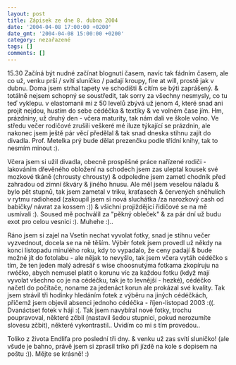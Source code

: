 ```yaml
---
layout: post
title: Zápisek ze dne 8. dubna 2004
date: '2004-04-08 17:00:00 +0200'
date_gmt: '2004-04-08 15:00:00 +0200'
category: nezařazené
tags: []
comments: []
---
```

<p>15.30 Začíná být nudné začínat blognutí časem, navíc tak fádním časem, ale co už, venku prší / svítí sluníčko  / padají kroupy, fire at will, prostě jak v dubnu. Doma jsem strhal tapety ve schodišti &amp; cítím se býti zaprášený.  &amp; totálně nejsem schopný se soustředit, tak sorry za všechny nesmysly, co tu teď vyklepu. v elastomanii  mi z 50 levelů zbývá už jenom 4, které snad ani projít nejdou, hustím do sebe cédéčka &amp; textíky &amp; ve volném  čase jím. Hm, prázdniny, už druhý den - včera maturity, tak nám dali ve škole volno. Ve středu večer rodičové  zrušili veškeré mé iluze týkající se prázdnin, ale nakonec jsem ještě pár věcí předělal &amp; tak snad dneska  stihnu zajít do divadla. Prof. Metelka prý bude dělat prezenčku podle třídní knihy, tak to nesmím minout :).</p>
<p>Včera jsem si užil divadla, obecně prospěšné práce nařízené rodiči - lakováním dřevěného obložení na schodech  jsem zas uleptal kousek své mozkové tkáně (chrousty chrousty) &amp; odpoledne jsem zametl chodník před zahradou  od zimní škváry &amp; jiného hnusu. Ale měl jsem veselou náladu &amp; bylo pět stupnů, tak jsem zametal v triku,  kraťasech &amp; červených sněhulích v rytmu radiohead (zakoupil jsem si nová sluchátka /za narozkový cash od  babičky/ návrat za kossem :)) &amp; všichni projíždějící řidičové se na mě usmívali :). Soused mě pochválil  za &quot;pěkný obleček&quot; &amp; za pár dní už budu exot pro celou vesnici :). Muhehe :)..</p>
<p>Ráno jsem si zajel na Vsetín nechat vyvolat fotky, snad je stihnu večer vyzvednout, docela se na ně těším.  Výběr fotek jsem provedl už někdy na konci listopadu minulého roku, kdy to vypadalo, že ceny padají &amp;  bude možné jít do fotolabu - ale nějak to nevyšlo, tak jsem včera vytáh cédéčko s tím, že ten jeden malý adresář  s wise choosnutýma fotkama zkopíruju na rwéčko, abych nemusel platit o korunu víc za každou fotku (když mají vyvolat  všechno co je na cédéčku, tak je to levnější - hezké), cédéčko načetl do počítače, noname za jedenáct korun  ale prokázal své kvality. Tak jsem strávil tři hodinky hledáním fotek z výběru na jiných cédéčkách, přičemž  jsem objevil absenci jednoho cédéčka - říjen-listopad 2003 :((. Dvanáctset fotek v háji :(. Tak jsem navybíral  nové fotky, trochu poupravoval, některé zčbil (nastavil šedou stupnici, pokud nerozumíte slovesu zčbit),  některé vykontrastil.. Uvidím co mi s tím provedou..</p>
<p>Toliko z života Endlifa pro poslední tři dny. &amp; venku už zas svítí sluníčko! (ale všude je bahno, právě  jsem si zprasil triko při jízdě na kole s dopisem na poštu :)). Mějte se krásně! :)</p>
